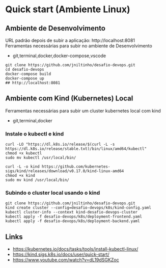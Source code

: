 # Quick start (Ambiente Linux)

## Ambiente de Desenvolvimento

URL padrão depois de subir a aplicação: http://localhost:8081 \
Ferramentas necessárias para subir no ambiente de Desenvolvimento
- git,terminal,docker,docker-compose,vscode

```
git clone https://github.com/jniltinho/desafio-devops.git
cd desafio-devops
docker-compose build
docker-compose up
## http://localhost:8081
```

## Ambiente com Kind (Kubernetes) Local

Ferramentas necessárias para subir um cluster kubernetes local com kind
- git,terminal,docker

### Instale o kubectl e kind
```
curl -LO "https://dl.k8s.io/release/$(curl -L -s https://dl.k8s.io/release/stable.txt)/bin/linux/amd64/kubectl"
chmod +x kubectl
sudo mv kubectl /usr/local/bin/

curl -L -o kind https://github.com/kubernetes-sigs/kind/releases/download/v0.17.0/kind-linux-amd64
chmod +x kind
sudo mv kind /usr/local/bin/
```

### Subindo o cluster local usando o kind
```
git clone https://github.com/jniltinho/desafio-devops.git
kind create cluster --config=desafio-devops/k8s/kind-config.yaml
kubectl cluster-info --context kind-desafio-devops-cluster
kubectl apply -f desafio-devops/k8s/deployment-frontend.yaml
kubectl apply -f desafio-devops/k8s/deployment-backend.yaml
```

## Links
- https://kubernetes.io/docs/tasks/tools/install-kubectl-linux/
- https://kind.sigs.k8s.io/docs/user/quick-start/
- https://www.youtube.com/watch?v=dL19dSGKZoc
